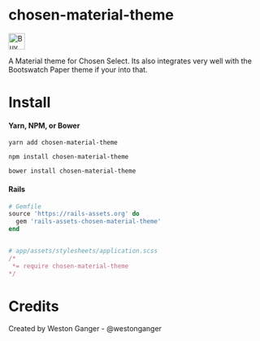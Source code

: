 # chosen-material-theme
<a href='https://ko-fi.com/A5071NK' target='_blank'><img height='32' style='border:0px;height:32px;' src='https://az743702.vo.msecnd.net/cdn/kofi1.png?v=a' border='0' alt='Buy Me a Coffee' /></a> 

A Material theme for Chosen Select. Its also integrates very well with the Bootswatch Paper theme if your into that.

# Install

#### Yarn, NPM, or Bower
```
yarn add chosen-material-theme

npm install chosen-material-theme

bower install chosen-material-theme
```

#### Rails
```ruby
# Gemfile
source 'https://rails-assets.org' do
  gem 'rails-assets-chosen-material-theme'
end


# app/assets/stylesheets/application.scss
/*
 *= require chosen-material-theme
*/
```

# Credits
Created by Weston Ganger - @westonganger
